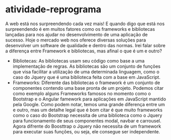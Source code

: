# atividade-reprograma

A web está nos surpreendendo cada vez mais! E quando digo que está nos surpreendendo é em muitos fatores como os frameworks e bibliotecas lançadas para nos ajudar no desenvolvimento de uma aplicação de sucesso. Hoje o mercado web nos oferece diversas soluções para desenvolver um software de qualidade e dentro das normas. Irei falar sobre a diferença entre Framework e bibliotecas, mas afinal o que é um e outro?
* Bibliotecas:
 As bibliotecas usam seu código como base a uma implementação de regras. As bibliotecas são um conjunto de funções que visa facilitar a utilização de uma determinada linguagem, como o caso do Jquery que é uma biblioteca feita com a base em JavaScript.
* Frameworks:
 Diferente das bibliotecas o framework é um conjunto de componentes contendo uma base pronta de um projeto. Podemos citar como exemplo alguns Frameworks famosos no momento como o Bootstrap e o Angular famework para aplicações em JavaScript mantido pela Google.
 Como podem notar, temos uma grande diferença entre um e outro, mas um detalhe legal que é bom citar é que muito frameworks como o caso do Bootstrap necessita de uma biblioteca como o Jquery para funcionamento de seus componentes modal, navbar e carrousel. Agora difrente do Boosttrap o Jquery não necessita de um framework para executar suas funções, ou seja, ele consegue ser independente. 
